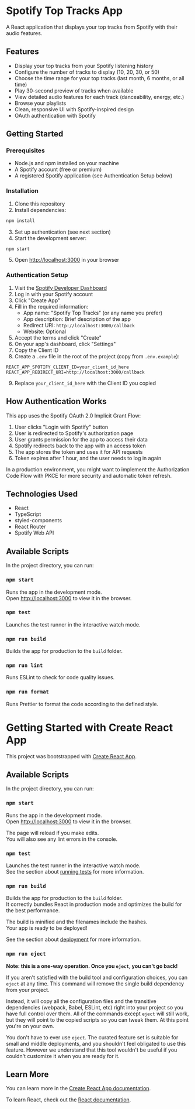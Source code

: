 # Spotify Top Tracks App

A React application that displays your top tracks from Spotify with their audio features.

## Features

- Display your top tracks from your Spotify listening history
- Configure the number of tracks to display (10, 20, 30, or 50)
- Choose the time range for your top tracks (last month, 6 months, or all time)
- Play 30-second preview of tracks when available
- View detailed audio features for each track (danceability, energy, etc.)
- Browse your playlists
- Clean, responsive UI with Spotify-inspired design
- OAuth authentication with Spotify

## Getting Started

### Prerequisites

- Node.js and npm installed on your machine
- A Spotify account (free or premium)
- A registered Spotify application (see Authentication Setup below)

### Installation

1. Clone this repository
2. Install dependencies:

```bash
npm install
```

3. Set up authentication (see next section)
4. Start the development server:

```bash
npm start
```

5. Open [http://localhost:3000](http://localhost:3000) in your browser

### Authentication Setup

1. Visit the [Spotify Developer Dashboard](https://developer.spotify.com/dashboard/)
2. Log in with your Spotify account
3. Click "Create App"
4. Fill in the required information:
   - App name: "Spotify Top Tracks" (or any name you prefer)
   - App description: Brief description of the app
   - Redirect URI: `http://localhost:3000/callback`
   - Website: Optional
5. Accept the terms and click "Create"
6. On your app's dashboard, click "Settings"
7. Copy the Client ID
8. Create a `.env` file in the root of the project (copy from `.env.example`):

```
REACT_APP_SPOTIFY_CLIENT_ID=your_client_id_here
REACT_APP_REDIRECT_URI=http://localhost:3000/callback
```

9. Replace `your_client_id_here` with the Client ID you copied

## How Authentication Works

This app uses the Spotify OAuth 2.0 Implicit Grant Flow:

1. User clicks "Login with Spotify" button
2. User is redirected to Spotify's authorization page
3. User grants permission for the app to access their data
4. Spotify redirects back to the app with an access token
5. The app stores the token and uses it for API requests
6. Token expires after 1 hour, and the user needs to log in again

In a production environment, you might want to implement the Authorization Code Flow with PKCE for more security and automatic token refresh.

## Technologies Used

- React
- TypeScript
- styled-components
- React Router
- Spotify Web API

## Available Scripts

In the project directory, you can run:

### `npm start`

Runs the app in the development mode.\
Open [http://localhost:3000](http://localhost:3000) to view it in the browser.

### `npm test`

Launches the test runner in the interactive watch mode.

### `npm run build`

Builds the app for production to the `build` folder.

### `npm run lint`

Runs ESLint to check for code quality issues.

### `npm run format`

Runs Prettier to format the code according to the defined style.

# Getting Started with Create React App

This project was bootstrapped with [Create React App](https://github.com/facebook/create-react-app).

## Available Scripts

In the project directory, you can run:

### `npm start`

Runs the app in the development mode.\
Open [http://localhost:3000](http://localhost:3000) to view it in the browser.

The page will reload if you make edits.\
You will also see any lint errors in the console.

### `npm test`

Launches the test runner in the interactive watch mode.\
See the section about [running tests](https://facebook.github.io/create-react-app/docs/running-tests) for more information.

### `npm run build`

Builds the app for production to the `build` folder.\
It correctly bundles React in production mode and optimizes the build for the best performance.

The build is minified and the filenames include the hashes.\
Your app is ready to be deployed!

See the section about [deployment](https://facebook.github.io/create-react-app/docs/deployment) for more information.

### `npm run eject`

**Note: this is a one-way operation. Once you `eject`, you can't go back!**

If you aren't satisfied with the build tool and configuration choices, you can `eject` at any time. This command will remove the single build dependency from your project.

Instead, it will copy all the configuration files and the transitive dependencies (webpack, Babel, ESLint, etc) right into your project so you have full control over them. All of the commands except `eject` will still work, but they will point to the copied scripts so you can tweak them. At this point you're on your own.

You don't have to ever use `eject`. The curated feature set is suitable for small and middle deployments, and you shouldn't feel obligated to use this feature. However we understand that this tool wouldn't be useful if you couldn't customize it when you are ready for it.

## Learn More

You can learn more in the [Create React App documentation](https://facebook.github.io/create-react-app/docs/getting-started).

To learn React, check out the [React documentation](https://reactjs.org/).
